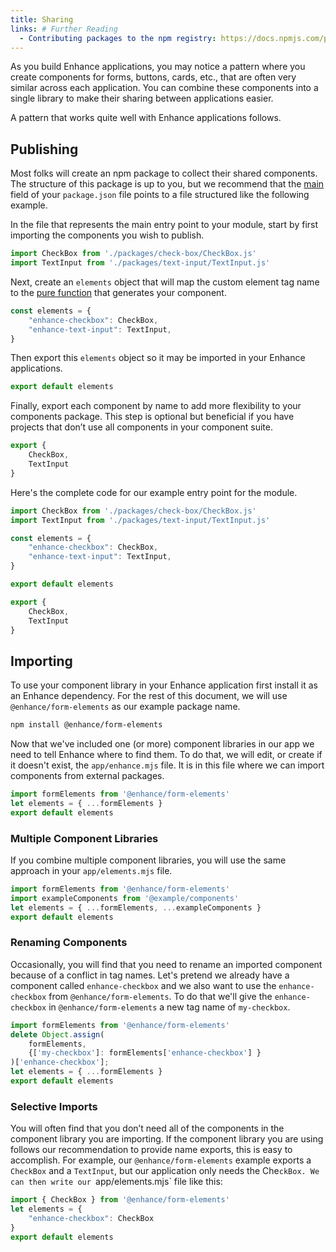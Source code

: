 ```yaml
---
title: Sharing
links: # Further Reading
  - Contributing packages to the npm registry: https://docs.npmjs.com/packages-and-modules/contributing-packages-to-the-registry
---
```


As you build Enhance applications, you may notice a pattern where you create components for forms, buttons, cards, etc., that are often very similar across each application. You can combine these components into a single library to make their sharing between applications easier.

A pattern that works quite well with Enhance applications follows.

## Publishing

Most folks will create an npm package to collect their shared components. The structure of this package is up to you, but we recommend that the [main](https://docs.npmjs.com/cli/v10/configuring-npm/package-json#main) field of your `package.json` file points to a file structured like the following example.

In the file that represents the main entry point to your module, start by first importing the components you wish to publish.

```javascript
import CheckBox from './packages/check-box/CheckBox.js'
import TextInput from './packages/text-input/TextInput.js'
```

Next, create an `elements` object that will map the custom element tag name to the [pure function](https://en.wikipedia.org/wiki/Pure_function) that generates your component.

```javascript
const elements = {
    "enhance-checkbox": CheckBox,
    "enhance-text-input": TextInput,
}
```

Then export this `elements` object so it may be imported in your Enhance applications.

```javascript
export default elements
```

Finally, export each component by name to add more flexibility to your components package. This step is optional but beneficial if you have projects that don’t use all components in your component suite.

```javascript
export {
    CheckBox,
    TextInput
}
```

Here's the complete code for our example entry point for the module.

<doc-code filename="index.js">

```javascript
import CheckBox from './packages/check-box/CheckBox.js'
import TextInput from './packages/text-input/TextInput.js'

const elements = {
    "enhance-checkbox": CheckBox,
    "enhance-text-input": TextInput,
}

export default elements

export {
    CheckBox,
    TextInput
}
```

</doc-code>

## Importing

To use your component library in your Enhance application first install it as an Enhance dependency. For the rest of this document, we will use `@enhance/form-elements` as our example package name.

```bash
npm install @enhance/form-elements
```

Now that we've included one (or more) component libraries in our app we need to tell Enhance where to find them. To do that, we will edit, or create if it doesn't exist, the `app/enhance.mjs` file. It is in this file where we can import components from external packages.

<doc-code filename="app/elements.mjs">

```javascript
import formElements from '@enhance/form-elements'
let elements = { ...formElements }
export default elements
```

</doc-code>

### Multiple Component Libraries

If you combine multiple component libraries, you will use the same approach in your `app/elements.mjs` file.

<doc-code filename="app/elements.mjs">

```javascript
import formElements from '@enhance/form-elements'
import exampleComponents from '@example/components'
let elements = { ...formElements, ...exampleComponents }
export default elements
```

</doc-code>

### Renaming Components

Occasionally, you will find that you need to rename an imported component because of a conflict in tag names. Let's pretend we already have a component called `enhance-checkbox` and we also want to use the `enhance-checkbox` from `@enhance/form-elements`. To do that we'll give the `enhance-checkbox` in `@enhance/form-elements` a new tag name of `my-checkbox`.

<doc-code filename="app/elements.mjs">

```javascript
import formElements from '@enhance/form-elements'
delete Object.assign(
    formElements,
    {['my-checkbox']: formElements['enhance-checkbox'] }
)['enhance-checkbox'];
let elements = { ...formElements }
export default elements
```

</doc-code>

### Selective Imports

You will often find that you don’t need all of the components in the component library you are importing. If the component library you are using follows our recommendation to provide name exports, this is easy to accomplish. For example, our `@enhance/form-elements` example exports a `CheckBox` and a `TextInput`, but our application only needs the Che`ckBox. We can then write our `app/elements.mjs` file like this:

<doc-code filename="app/elements.mjs">

```javascript
import { CheckBox } from '@enhance/form-elements'
let elements = {
    "enhance-checkbox": CheckBox
}
export default elements
```

</doc-code>
